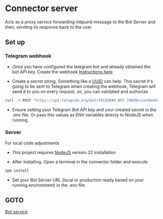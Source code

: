 # Connector server

Acts as a proxy service forwarding inbpund message to the Bot Server and then, sending its response back to the user.

## Set up

### Telegram webhook

- Once you have configured the telegram bot and already obtained the bot API key. Create the webhook [Instructions here](https://core.telegram.org/bots/api#setwebhook)

- Create a secret string. Something like a [UUID](https://www.uuidgenerator.net/) can help. This secret it's going to be sent to Telegram when creating the webhook, Telegram will send it to you on every request, so, you can validated and authorize.

```bash
curl -X POST "https://api.telegram.org/bot<TELEGRAM_BOT_TOKEN>/setWebhook?url=<YOUR_WEBHOOK_URL>&secret_token=<YOUR_CREATED_SECRET>"
```

- Ensure setting your Telegram Bot API key and your created secret in the .env file. Or pass this values as ENV variables directy to NodeJS when running.

### Server
For local code adjustments

- This project requires [NodeJS](https://nodejs.org/en) version 22 installation

- After installing. Open a terminal in the connector folder and execute

```bash
npm install
```

- Set your Bot Server URL (local or production ready based on your running environment) in the .env file.

## GOTO

[Bot service](../bot/README.md)